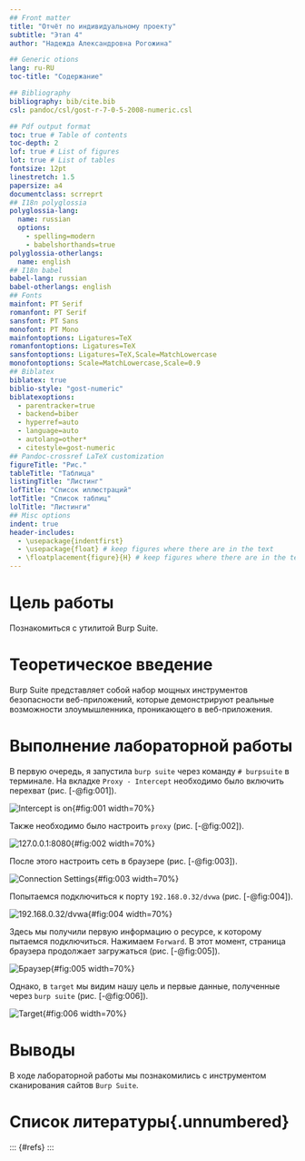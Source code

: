```yaml
---
## Front matter
title: "Отчёт по индивидуальному проекту"
subtitle: "Этап 4"
author: "Надежда Александровна Рогожина"

## Generic otions
lang: ru-RU
toc-title: "Содержание"

## Bibliography
bibliography: bib/cite.bib
csl: pandoc/csl/gost-r-7-0-5-2008-numeric.csl

## Pdf output format
toc: true # Table of contents
toc-depth: 2
lof: true # List of figures
lot: true # List of tables
fontsize: 12pt
linestretch: 1.5
papersize: a4
documentclass: scrreprt
## I18n polyglossia
polyglossia-lang:
  name: russian
  options:
	- spelling=modern
	- babelshorthands=true
polyglossia-otherlangs:
  name: english
## I18n babel
babel-lang: russian
babel-otherlangs: english
## Fonts
mainfont: PT Serif
romanfont: PT Serif
sansfont: PT Sans
monofont: PT Mono
mainfontoptions: Ligatures=TeX
romanfontoptions: Ligatures=TeX
sansfontoptions: Ligatures=TeX,Scale=MatchLowercase
monofontoptions: Scale=MatchLowercase,Scale=0.9
## Biblatex
biblatex: true
biblio-style: "gost-numeric"
biblatexoptions:
  - parentracker=true
  - backend=biber
  - hyperref=auto
  - language=auto
  - autolang=other*
  - citestyle=gost-numeric
## Pandoc-crossref LaTeX customization
figureTitle: "Рис."
tableTitle: "Таблица"
listingTitle: "Листинг"
lofTitle: "Список иллюстраций"
lotTitle: "Список таблиц"
lolTitle: "Листинги"
## Misc options
indent: true
header-includes:
  - \usepackage{indentfirst}
  - \usepackage{float} # keep figures where there are in the text
  - \floatplacement{figure}{H} # keep figures where there are in the text
---
```


# Цель работы

Познакомиться с утилитой Burp Suite.

# Теоретическое введение

Burp Suite представляет собой набор мощных инструментов безопасности веб-приложений, которые демонстрируют реальные возможности злоумышленника, проникающего в веб-приложения.

# Выполнение лабораторной работы

В первую очередь, я запустила `burp suite` через команду `# burpsuite` в терминале. На вкладке `Proxy - Intercept` необходимо было включить перехват (рис. [-@fig:001]).

![Intercept is on](image/1.jpg){#fig:001 width=70%}

Также необходимо было настроить `proxy` (рис. [-@fig:002]).

![127.0.0.1:8080](image/2.jpg){#fig:002 width=70%}

После этого настроить сеть в браузере (рис. [-@fig:003]).

![Connection Settings](image/3.jpg){#fig:003 width=70%}

Попытаемся подключиться к порту `192.168.0.32/dvwa` (рис. [-@fig:004]).

![192.168.0.32/dvwa](image/4.jpg){#fig:004 width=70%}

Здесь мы получили первую информацию о ресурсе, к которому пытаемся подключиться. Нажимаем `Forward`. В этот момент, страница браузера продолжает загружаться (рис. [-@fig:005]).

![Браузер](image/5.jpg){#fig:005 width=70%}

Однако, в `target` мы видим нашу цель и первые данные, полученные через `burp suite` (рис. [-@fig:006]).

![Target](image/6.jpg){#fig:006 width=70%}

# Выводы

В ходе лабораторной работы мы познакомились с инструментом сканирования сайтов `Burp Suite`.

# Список литературы{.unnumbered}

::: {#refs}
:::
